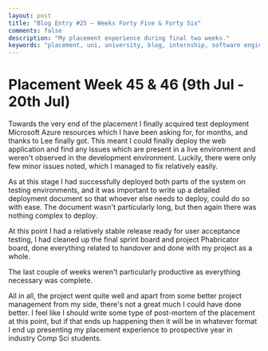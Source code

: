 ```yaml
---
layout: post
title: "Blog Entry #25 – Weeks Forty Five & Forty Six"
comments: false
description: "My placement experience during final two weeks."
keywords: "placement, uni, university, blog, internship, software engineering, software development, software development life cycle, Phabricator, sprint"
---
```


# Placement Week 45 & 46 (9th Jul - 20th Jul)

Towards the very end of the placement I finally acquired test deployment Microsoft Azure resources which I have been asking for, for months, and thanks to Lee finally got. This meant I could finally deploy the web application and find any issues which are present in a live environment and weren't observed in the development environment. Luckily, there were only few minor issues noted, which I managed to fix relatively easily.

As at this stage I had successfully deployed both parts of the system on testing environments, and it was important to write up a detailed deployment document so that whoever else needs to deploy, could do so with ease. The document wasn't particularly long, but then again there was nothing complex to deploy.

At this point I had a relatively stable release ready for user acceptance testing, I had cleaned up the final sprint board and project Phabricator board, done everything related to handover and done with my project as a whole.

The last couple of weeks weren't particularly productive as everything necessary was complete.

All in all, the project went quite well and apart from some better project management from my side, there's not a great much I could have done better. I feel like I should write some type of post-mortem of the placement at this point, but if that ends up happening then it will be in whatever format I end up presenting my placement experience to prospective year in industry Comp Sci students.
